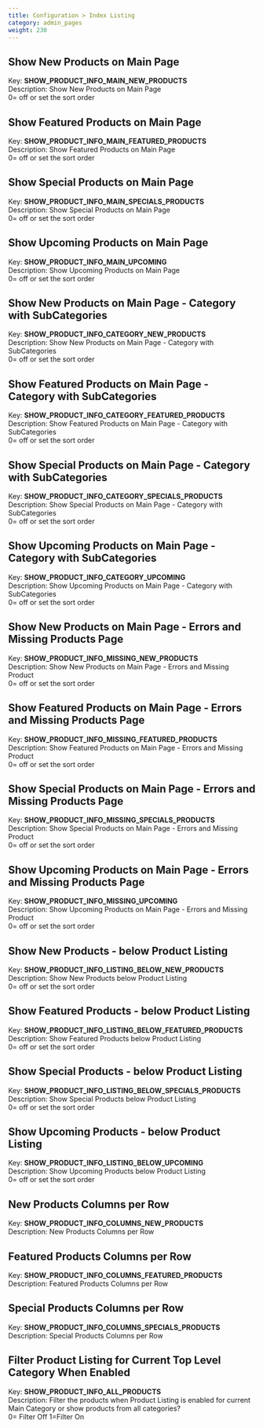 ```yaml
---
title: Configuration > Index Listing
category: admin_pages
weight: 230 
---
```


<h2 id="show_new_products_on_main_page">Show New Products on Main Page</h2>

<div class='indent'>Key: <b>SHOW_PRODUCT_INFO_MAIN_NEW_PRODUCTS</b><br />
Description: Show New Products on Main Page<br />0= off or set the sort order</div>


<h2 id="show_featured_products_on_main_page">Show Featured Products on Main Page</h2>

<div class='indent'>Key: <b>SHOW_PRODUCT_INFO_MAIN_FEATURED_PRODUCTS</b><br />
Description: Show Featured Products on Main Page<br />0= off or set the sort order</div>


<h2 id="show_special_products_on_main_page">Show Special Products on Main Page</h2>

<div class='indent'>Key: <b>SHOW_PRODUCT_INFO_MAIN_SPECIALS_PRODUCTS</b><br />
Description: Show Special Products on Main Page<br />0= off or set the sort order</div>


<h2 id="show_upcoming_products_on_main_page">Show Upcoming Products on Main Page</h2>

<div class='indent'>Key: <b>SHOW_PRODUCT_INFO_MAIN_UPCOMING</b><br />
Description: Show Upcoming Products on Main Page<br />0= off or set the sort order</div>


<h2 id="show_new_products_on_main_page__category_with_subcategories">Show New Products on Main Page - Category with SubCategories</h2>

<div class='indent'>Key: <b>SHOW_PRODUCT_INFO_CATEGORY_NEW_PRODUCTS</b><br />
Description: Show New Products on Main Page - Category with SubCategories<br />0= off or set the sort order</div>


<h2 id="show_featured_products_on_main_page__category_with_subcategories">Show Featured Products on Main Page - Category with SubCategories</h2>

<div class='indent'>Key: <b>SHOW_PRODUCT_INFO_CATEGORY_FEATURED_PRODUCTS</b><br />
Description: Show Featured Products on Main Page - Category with SubCategories<br />0= off or set the sort order</div>


<h2 id="show_special_products_on_main_page__category_with_subcategories">Show Special Products on Main Page - Category with SubCategories</h2>

<div class='indent'>Key: <b>SHOW_PRODUCT_INFO_CATEGORY_SPECIALS_PRODUCTS</b><br />
Description: Show Special Products on Main Page - Category with SubCategories<br />0= off or set the sort order</div>


<h2 id="show_upcoming_products_on_main_page__category_with_subcategories">Show Upcoming Products on Main Page - Category with SubCategories</h2>

<div class='indent'>Key: <b>SHOW_PRODUCT_INFO_CATEGORY_UPCOMING</b><br />
Description: Show Upcoming Products on Main Page - Category with SubCategories<br />0= off or set the sort order</div>


<h2 id="show_new_products_on_main_page__errors_and_missing_products_page">Show New Products on Main Page - Errors and Missing Products Page</h2>

<div class='indent'>Key: <b>SHOW_PRODUCT_INFO_MISSING_NEW_PRODUCTS</b><br />
Description: Show New Products on Main Page - Errors and Missing Product<br />0= off or set the sort order</div>


<h2 id="show_featured_products_on_main_page__errors_and_missing_products_page">Show Featured Products on Main Page - Errors and Missing Products Page</h2>

<div class='indent'>Key: <b>SHOW_PRODUCT_INFO_MISSING_FEATURED_PRODUCTS</b><br />
Description: Show Featured Products on Main Page - Errors and Missing Product<br />0= off or set the sort order</div>


<h2 id="show_special_products_on_main_page__errors_and_missing_products_page">Show Special Products on Main Page - Errors and Missing Products Page</h2>

<div class='indent'>Key: <b>SHOW_PRODUCT_INFO_MISSING_SPECIALS_PRODUCTS</b><br />
Description: Show Special Products on Main Page - Errors and Missing Product<br />0= off or set the sort order</div>


<h2 id="show_upcoming_products_on_main_page__errors_and_missing_products_page">Show Upcoming Products on Main Page - Errors and Missing Products Page</h2>

<div class='indent'>Key: <b>SHOW_PRODUCT_INFO_MISSING_UPCOMING</b><br />
Description: Show Upcoming Products on Main Page - Errors and Missing Product<br />0= off or set the sort order</div>


<h2 id="show_new_products__below_product_listing">Show New Products - below Product Listing</h2>

<div class='indent'>Key: <b>SHOW_PRODUCT_INFO_LISTING_BELOW_NEW_PRODUCTS</b><br />
Description: Show New Products below Product Listing<br />0= off or set the sort order</div>


<h2 id="show_featured_products__below_product_listing">Show Featured Products - below Product Listing</h2>

<div class='indent'>Key: <b>SHOW_PRODUCT_INFO_LISTING_BELOW_FEATURED_PRODUCTS</b><br />
Description: Show Featured Products below Product Listing<br />0= off or set the sort order</div>


<h2 id="show_special_products__below_product_listing">Show Special Products - below Product Listing</h2>

<div class='indent'>Key: <b>SHOW_PRODUCT_INFO_LISTING_BELOW_SPECIALS_PRODUCTS</b><br />
Description: Show Special Products below Product Listing<br />0= off or set the sort order</div>


<h2 id="show_upcoming_products__below_product_listing">Show Upcoming Products - below Product Listing</h2>

<div class='indent'>Key: <b>SHOW_PRODUCT_INFO_LISTING_BELOW_UPCOMING</b><br />
Description: Show Upcoming Products below Product Listing<br />0= off or set the sort order</div>


<h2 id="new_products_columns_per_row">New Products Columns per Row</h2>

<div class='indent'>Key: <b>SHOW_PRODUCT_INFO_COLUMNS_NEW_PRODUCTS</b><br />
Description: New Products Columns per Row</div>


<h2 id="featured_products_columns_per_row">Featured Products Columns per Row</h2>

<div class='indent'>Key: <b>SHOW_PRODUCT_INFO_COLUMNS_FEATURED_PRODUCTS</b><br />
Description: Featured Products Columns per Row</div>


<h2 id="special_products_columns_per_row">Special Products Columns per Row</h2>

<div class='indent'>Key: <b>SHOW_PRODUCT_INFO_COLUMNS_SPECIALS_PRODUCTS</b><br />
Description: Special Products Columns per Row</div>


<h2 id="filter_product_listing_for_current_top_level_category_when_enabled">Filter Product Listing for Current Top Level Category When Enabled</h2>

<div class='indent'>Key: <b>SHOW_PRODUCT_INFO_ALL_PRODUCTS</b><br />
Description: Filter the products when Product Listing is enabled for current Main Category or show products from all categories?<br />0= Filter Off 1=Filter On </div>


